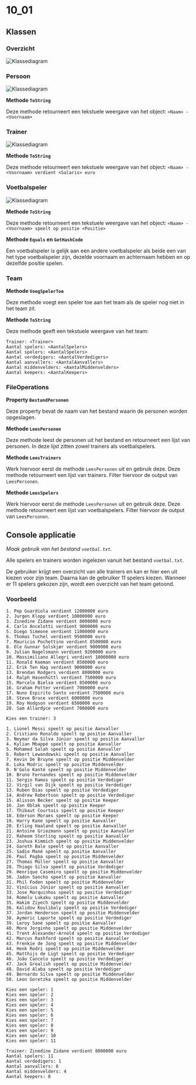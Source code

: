 # 10_01

## Klassen

### Overzicht

![Klassediagram](svg/Overzicht.svg)

### Persoon

![Klassediagram](svg/Persoon.svg)

**Methode `ToString`**

Deze methode retourneert een tekstuele weergave van het object: `<Naam> - <Voornaam>`

### Trainer

![Klassediagram](svg/Trainer.svg)

**Methode `ToString`**

Deze methode retourneert een tekstuele weergave van het object: `<Naam> - <Voornaam> verdient <Salaris> euro`

### Voetbalspeler

![Klassediagram](svg/Voetbalspeler.svg)

**Methode `ToString`**

Deze methode retourneert een tekstuele weergave van het object: `<Naam> - <Voornaam> speelt op positie <Positie>`

**Methode `Equals` en `GetHashCode`**

Een voetbalspeler is gelijk aan een andere voetbalspeler als beide een van het type voetbalspeler zijn, dezelde voornaam en achternaam hebben en op dezelfde positie spelen.

### Team

**Methode `VoegSpelerToe`**

Deze methode voegt een speler toe aan het team als de speler nog niet in het team zit.

**Methode `ToString`**

Deze methode geeft een tekstuele weergave van het team:

```plaintext
Trainer: <Trainer>
Aantal spelers: <AantalSpelers>
Aantal spelers: <AantalSpelers>
Aantal verdedigers: <AantalVerdedigers>
Aantal aanvallers: <AantalAanvallers>
Aantal middenvelders: <AantalMiddenvelders>
Aantal keepers: <AantalKeepers>
```

### FileOperations

**Property `BestandPersonen`**

Deze property bevat de naam van het bestand waarin de personen worden opgeslagen.

**Methode `LeesPersonen`**

Deze methode leest de personen uit het bestand en retourneert een lijst van personen. In deze lijst zitten zowel trainers als voetbalspelers.

**Methode `LeesTrainers`**

Werk hiervoor eerst de methode `LeesPersonen` uit en gebruik deze. Deze methode retourneert een lijst van trainers. Filter hiervoor de output van `LeesPersonen`.

**Methode `LeesSpelers`**

Werk hiervoor eerst de methode `LeesPersonen` uit en gebruik deze. Deze methode retourneert een lijst van voetbalspelers. Filter hiervoor de output van `LeesPersonen`.

## Console applicatie

*Maak gebruik van het bestand `voetbal.txt`.*

Alle spelers en trainers worden ingelezen vanuit het bestand `voetbal.txt`. 

De gebruiker krijgt een overzicht van alle trainers en kan er hier een uit kiezen voor zijn team. Daarna kan de gebruiker 11 spelers kiezen. Wanneer er 11 spelers gekozen zijn, wordt een overzicht van het team getoond.

### Voorbeeld

```plaintext
1. Pep Guardiola verdient 12000000 euro
2. Jurgen Klopp verdient 10000000 euro
3. Zinedine Zidane verdient 8000000 euro       
4. Carlo Ancelotti verdient 9000000 euro       
5. Diego Simeone verdient 11000000 euro        
6. Thomas Tuchel verdient 9500000 euro
7. Mauricio Pochettino verdient 8500000 euro   
8. Ole Gunnar Solskjær verdient 9000000 euro   
9. Julian Nagelsmann verdient 9200000 euro     
10. Massimiliano Allegri verdient 10000000 euro
11. Ronald Koeman verdient 8500000 euro        
12. Erik Ten Hag verdient 9000000 euro
13. Brendan Rodgers verdient 8000000 euro      
14. Ralph Hasenhüttl verdient 7500000 euro     
15. Marcelo Bielsa verdient 8500000 euro       
16. Graham Potter verdient 7000000 euro        
17. Nuno Espirito Santo verdient 7500000 euro  
18. Steve Bruce verdient 6000000 euro
19. Roy Hodgson verdient 6500000 euro
20. Sam Allardyce verdient 7000000 euro     

Kies een trainer: 3

1. Lionel Messi speelt op positie Aanvaller
2. Cristiano Ronaldo speelt op positie Aanvaller     
3. Neymar da Silva Júnior speelt op positie Aanvaller
4. Kylian Mbappé speelt op positie Aanvaller
5. Mohamed Salah speelt op positie Aanvaller
6. Robert Lewandowski speelt op positie Aanvaller    
7. Kevin De Bruyne speelt op positie Middenvelder    
8. Luka Modric speelt op positie Middenvelder        
9. N'Golo Kanté speelt op positie Middenvelder       
10. Bruno Fernandes speelt op positie Middenvelder
11. Sergio Ramos speelt op positie Verdediger
12. Virgil van Dijk speelt op positie Verdediger
13. Ruben Dias speelt op positie Verdediger
14. Andrew Robertson speelt op positie Verdediger
15. Alisson Becker speelt op positie Keeper
16. Jan Oblak speelt op positie Keeper
17. Thibaut Courtois speelt op positie Keeper
18. Ederson Moraes speelt op positie Keeper
19. Harry Kane speelt op positie Aanvaller
20. Erling Haaland speelt op positie Aanvaller
21. Antoine Griezmann speelt op positie Aanvaller
22. Raheem Sterling speelt op positie Aanvaller
23. Joshua Kimmich speelt op positie Middenvelder
24. Gareth Bale speelt op positie Aanvaller
25. Sadio Mané speelt op positie Aanvaller
26. Paul Pogba speelt op positie Middenvelder
27. Thomas Müller speelt op positie Aanvaller
28. Thiago Silva speelt op positie Verdediger
29. Henrique Casemiro speelt op positie Middenvelder
30. Jadon Sancho speelt op positie Aanvaller
31. Phil Foden speelt op positie Middenvelder
32. Vinícius Júnior speelt op positie Aanvaller
33. Jose Marquinhos speelt op positie Verdediger
34. Romelu Lukaku speelt op positie Aanvaller
35. Hakim Ziyech speelt op positie Middenvelder
36. Kalidou Koulibaly speelt op positie Verdediger
37. Jordan Henderson speelt op positie Middenvelder
38. Aymeric Laporte speelt op positie Verdediger
39. Leroy Sané speelt op positie Aanvaller
40. More Jorginho speelt op positie Middenvelder
41. Trent Alexander-Arnold speelt op positie Verdediger
42. Marcus Rashford speelt op positie Aanvaller
43. Frenkie de Jong speelt op positie Middenvelder
44. Henk Rodri speelt op positie Middenvelder
45. Matthijs de Ligt speelt op positie Verdediger
46. João Cancelo speelt op positie Verdediger
47. Jack Grealish speelt op positie Middenvelder
48. David Alaba speelt op positie Verdediger
49. Bernardo Silva speelt op positie Middenvelder
50. Leon Goretzka speelt op positie Middenvelder

Kies een speler: 1
Kies een speler: 2
Kies een speler: 3
Kies een speler: 4
Kies een speler: 5
Kies een speler: 6
Kies een speler: 7
Kies een speler: 8
Kies een speler: 9
Kies een speler: 10
Kies een speler: 11

Trainer: Zinedine Zidane verdient 8000000 euro
Aantal spelers: 11
Aantal verdedigers: 1
Aantal aanvallers: 6
Aantal middenvelders: 4
Aantal keepers: 0
```